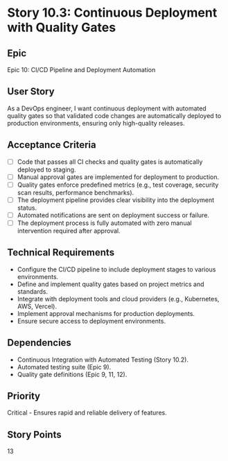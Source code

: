 # Story 10.3: Continuous Deployment with Quality Gates

## Epic

Epic 10: CI/CD Pipeline and Deployment Automation

## User Story

As a DevOps engineer, I want continuous deployment with automated quality gates so that validated code changes are automatically deployed to production environments, ensuring only high-quality releases.

## Acceptance Criteria

- [ ] Code that passes all CI checks and quality gates is automatically deployed to staging.
- [ ] Manual approval gates are implemented for deployment to production.
- [ ] Quality gates enforce predefined metrics (e.g., test coverage, security scan results, performance benchmarks).
- [ ] The deployment pipeline provides clear visibility into the deployment status.
- [ ] Automated notifications are sent on deployment success or failure.
- [ ] The deployment process is fully automated with zero manual intervention required after approval.

## Technical Requirements

- Configure the CI/CD pipeline to include deployment stages to various environments.
- Define and implement quality gates based on project metrics and standards.
- Integrate with deployment tools and cloud providers (e.g., Kubernetes, AWS, Vercel).
- Implement approval mechanisms for production deployments.
- Ensure secure access to deployment environments.

## Dependencies

- Continuous Integration with Automated Testing (Story 10.2).
- Automated testing suite (Epic 9).
- Quality gate definitions (Epic 9, 11, 12).

## Priority

Critical - Ensures rapid and reliable delivery of features.

## Story Points

13
